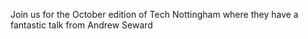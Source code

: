 Join us for the October edition of Tech Nottingham where they have a fantastic talk from Andrew Seward
